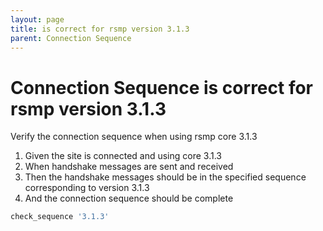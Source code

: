 ```yaml
---
layout: page
title: is correct for rsmp version 3.1.3
parent: Connection Sequence
---
```


# Connection Sequence is correct for rsmp version 3.1.3

Verify the connection sequence when using rsmp core 3.1.3

1. Given the site is connected and using core 3.1.3
2. When handshake messages are sent and received
3. Then the handshake messages should be in the specified sequence corresponding to version 3.1.3
4. And the connection sequence should be complete

```ruby
check_sequence '3.1.3'
```

